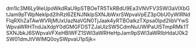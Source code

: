 dm1lc3M6Ly9leUpoWkdRaU9pSTBOeTR5TkRBdU9Ea3VNVFV3SWl3aVlXbGtJam9pTWpNeklpd2lhRzl6ZENJNklpSXNJbWxrSWpvaVpEZ3pObU0yWlRNdFlqRXhZaTAwWVRjMUxUazNaVGN0TjJaak4yRTBOalkzTXpsa0lpd2libVYwSWpvaWRHTndJaXdpY0dGMGFDSTZJaUlzSW5CdmNuUWlPaUl5TmpRMk1TSXNJbkJ6SWpvaVFXeHBlWFZ1SWl3aWRHeHpJam9pSWl3aWRIbHdaU0k2SW01dmJtVWlMQ0oySWpvaU1pSjk=
